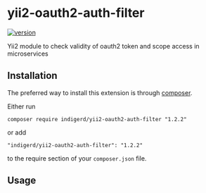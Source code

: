 # yii2-oauth2-auth-filter

[![version][version-badge]][CHANGELOG]

Yii2 module to check validity of oauth2 token and scope access in microservices



Installation
------------

The preferred way to install this extension is through [composer](http://getcomposer.org/download/).

Either run

```
composer require indigerd/yii2-oauth2-auth-filter "1.2.2"
```

or add

```
"indigerd/yii2-oauth2-auth-filter": "1.2.2"
```

to the require section of your `composer.json` file.


Usage
-----

[CHANGELOG]: ./CHANGELOG.md
[version-badge]: https://img.shields.io/badge/version-1.2.2-blue.svg
